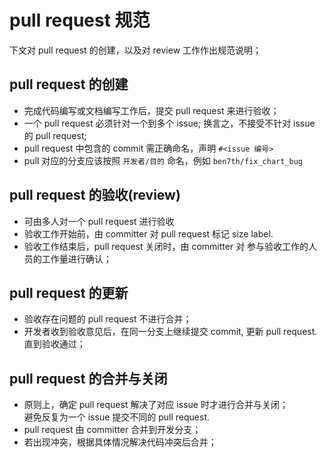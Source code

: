 # pull request 规范

下文对 pull request 的创建，以及对 review 工作作出规范说明；

## pull request 的创建

- 完成代码编写或文档编写工作后，提交 pull request 来进行验收；
- 一个 pull request 必须针对一个到多个 issue; 
  换言之，不接受不针对 issue 的 pull request;
- pull request 中包含的 commit 需正确命名，声明 `#<issue 编号>`
- pull 对应的分支应该按照 `开发者/目的` 命名，例如 `ben7th/fix_chart_bug`

## pull request 的验收(review)

- 可由多人对一个 pull request 进行验收
- 验收工作开始前，由 committer 对 pull request 标记 size label.
- 验收工作结束后，pull request 关闭时，由 committer 对 参与验收工作的人员的工作量进行确认；

## pull request 的更新

- 验收存在问题的 pull request 不进行合并；
- 开发者收到验收意见后，在同一分支上继续提交 commit, 更新 pull request. 直到验收通过；

## pull request 的合并与关闭

- 原则上，确定 pull request 解决了对应 issue 时才进行合并与关闭；  
  避免反复为一个 issue 提交不同的 pull request.
- pull request 由 committer 合并到开发分支；
- 若出现冲突，根据具体情况解决代码冲突后合并；